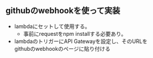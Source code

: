 ## githubのwebhookを使って実装
- lambdaにセットして使用する。
    - 事前にrequestをnpm installする必要あり。
- lambdaのトリガーにAPI Gatewayを設定し、そのURLを  
  githubのwebhookのページに貼り付ける

